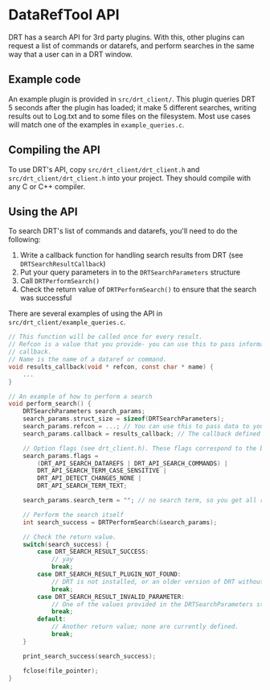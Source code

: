 # DataRefTool API

DRT has a search API for 3rd party plugins. With this, other plugins can request a list of commands or datarefs, and perform searches in the same way that a user can in a DRT window.

## Example code

An example plugin is provided in `src/drt_client/`. This plugin queries DRT 5 seconds after the plugin has loaded; it make 5 different searches, writing results out to Log.txt and to some files on the filesystem. Most use cases will match one of the examples in `example_queries.c`.

## Compiling the API

To use DRT's API, copy `src/drt_client/drt_client.h` and `src/drt_client/drt_client.h` into your project. They should compile with any C or C++ compiler.

## Using the API

To search DRT's list of commands and datarefs, you'll need to do the following:

1. Write a callback function for handling search results from DRT (see `DRTSearchResultCallback`)
2. Put your query parameters in to the `DRTSearchParameters` structure
3. Call `DRTPerformSearch()`
4. Check the return value of `DRTPerformSearch()` to ensure that the search was successful

There are several examples of using the API in `src/drt_client/example_queries.c`.

```c
// This function will be called once for every result.
// Refcon is a value that you provide- you can use this to pass information to the
// callback.
// Name is the name of a dataref or command.
void results_callback(void * refcon, const char * name) {
    ...
}

// An example of how to perform a search
void perform_search() {
    DRTSearchParameters search_params;
    search_params.struct_size = sizeof(DRTSearchParameters);
    search_params.refcon = ...; // You can use this to pass data to your
    search_params.callback = results_callback; // The callback defined above

    // Option flags (see drt_client.h). These flags correspond to the buttons in DRT.
    search_params.flags = 
        (DRT_API_SEARCH_DATAREFS | DRT_API_SEARCH_COMMANDS) |
        DRT_API_SEARCH_TERM_CASE_SENSITIVE | 
        DRT_API_DETECT_CHANGES_NONE |
        DRT_API_SEARCH_TERM_TEXT;

    search_params.search_term = ""; // no search term, so you get all results

    // Perform the search itself
    int search_success = DRTPerformSearch(&search_params);

    // Check the return value.
    switch(search_success) {
        case DRT_SEARCH_RESULT_SUCCESS:
            // yay
            break;
        case DRT_SEARCH_RESULT_PLUGIN_NOT_FOUND:
            // DRT is not installed, or an older version of DRT without the search API
            break;
        case DRT_SEARCH_RESULT_INVALID_PARAMETER:
            // One of the values provided in the DRTSearchParameters structure was invalid
            break;
        default:
            // Another return value; none are currently defined.
            break;
    }

    print_search_success(search_success);

    fclose(file_pointer);
}
```
